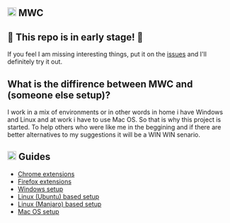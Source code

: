 ## <img src="https://cdn.rawgit.com/MrGKanev/MWC/master/img/icons/computer.svg" height="20"> MWC
## :construction: This repo is in early stage! :construction:
If you feel I am missing interesting things, put it on the [issues](https://github.com/mrgkanev/mwc/issues) and I'll definitely try it out.
## What is the diffirence between MWC and (someone else setup)?
I work in a mix of environments or in other words in home i have Windows and Linux and at work i have to use Mac OS. So that is why this project is started. To help others who were like me in the beggining and if there are better alternatives to my suggestions it will be a WIN WIN senario. 
## <img src="https://cdn.rawgit.com/MrGKanev/MWC/master/img/icons/face.svg" height="20"> Guides
- [Chrome extensions](/chrome-extensions.md)
- [Firefox extensions](/firefox-extensions.md)
- [Windows setup](windows/readme.md)
- [Linux (Ubuntu) based setup](linux/ubuntu.md)
- [Linux (Manjaro) based setup](linux/manjaro.md) 
- [Mac OS setup](mac/readme.md)
